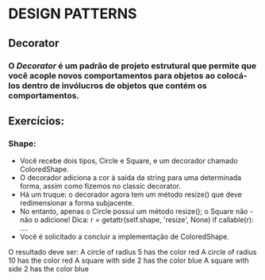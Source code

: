 # DESIGN PATTERNS

## Decorator

### O _Decorator_ é um padrão de projeto estrutural que permite que você acople novos comportamentos para objetos ao colocá-los dentro de invólucros de objetos que contém os comportamentos.

## Exercícios:
### **Shape**: 
- Você recebe dois tipos, Circle e Square, e um decorador chamado ColoredShape.
- O decorador adiciona a cor à saída da string para uma determinada forma, assim como fizemos no classic decorator. 
- Há um truque: o decorador agora tem um método resize() que deve redimensionar a forma subjacente.
- No entanto, apenas o Circle possui um método resize(); o Square não - não o adicione!
Dica:
        r = getattr(self.shape, 'resize', None)
        if callable(r):
....
- Você é solicitado a concluir a implementação de ColoredShape.



O resultado deve ser:
A circle of radius 5 has the color red
A circle of radius 10 has the color red
A square with side 2 has the color blue
A square with side 2 has the color blue